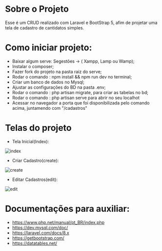 # Sobre o Projeto 
Esse é um CRUD realizado com Laravel e BootStrap 5, afim de projetar uma tela de cadastro de cantidatos simples.


# Como iniciar projeto:
- Baixar algum serve: Segestões -> ( Xampp, Lamp ou Wamp);
- Instalar o composer;
- Fazer fork do projeto na pasta raiz do serve; 
- Rodar o comando : npm install && npm run dev no terminal;
- Criar um banco de dados no Mysql;
- Ajustar as configurações do BD na pasta .env;
- Rodar o comando : php artisan migrate, para criar as tabelas no bd;
- Rodar o comando : php artisan serve para abrir no seu localhot 
- Acessar no navegador a porta que foi disponibilizada pelo comando acima, juntamendo com "/cadastros"


# Telas do projeto

- Tela Inicial(Index): 

![index](https://user-images.githubusercontent.com/65103555/114651814-a74ec080-9cb2-11eb-815d-213c0b9b3e5e.png)

- Criar Cadastro(create):

![create](https://user-images.githubusercontent.com/65103555/114652016-0f050b80-9cb3-11eb-8556-ebd83c01e31f.png)

- Editar Cadastros(edit):

![edit](https://user-images.githubusercontent.com/65103555/114652266-8a66bd00-9cb3-11eb-914c-3fb865e61889.png)

# Documentações para auxiliar: 

- https://www.php.net/manual/pt_BR/index.php
- https://dev.mysql.com/doc/
- https://laravel.com/docs/8.x
- https://getbootstrap.com/
- https://datatables.net/

